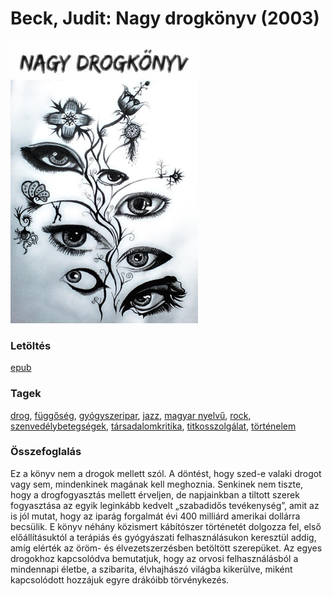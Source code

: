 # <a name="id_646">Beck, Judit: Nagy drogkönyv (2003)</a>
<img src="https://github.com/BercziSandor/calibre_lib/raw/main/main/Beck%2C%20Judit/Nagy%20drogkonyv%20%28646%29/cover.jpg" alt="cover" width="300"/>

### Letöltés
[epub](https://github.com/BercziSandor/calibre_lib/raw/main/main/Beck%2C%20Judit/Nagy%20drogkonyv%20%28646%29/Nagy%20drogkonyv%20-%20Beck%2C%20Judit.epub)

### Tagek
[drog](https://github.com/berczisandor/calibre_lib/blob/main/main/_tags/drog.md), [függőség](https://github.com/berczisandor/calibre_lib/blob/main/main/_tags/f%c3%bcgg%c5%91s%c3%a9g.md), [gyógyszeripar](https://github.com/berczisandor/calibre_lib/blob/main/main/_tags/gy%c3%b3gyszeripar.md), [jazz](https://github.com/berczisandor/calibre_lib/blob/main/main/_tags/jazz.md), [magyar nyelvű](https://github.com/berczisandor/calibre_lib/blob/main/main/_tags/magyar%20nyelv%c5%b1.md), [rock](https://github.com/berczisandor/calibre_lib/blob/main/main/_tags/rock.md), [szenvedélybetegségek](https://github.com/berczisandor/calibre_lib/blob/main/main/_tags/szenved%c3%a9lybetegs%c3%a9gek.md), [társadalomkritika](https://github.com/berczisandor/calibre_lib/blob/main/main/_tags/t%c3%a1rsadalomkritika.md), [titkosszolgálat](https://github.com/berczisandor/calibre_lib/blob/main/main/_tags/titkosszolg%c3%a1lat.md), [történelem](https://github.com/berczisandor/calibre_lib/blob/main/main/_tags/t%c3%b6rt%c3%a9nelem.md)

### Összefoglalás
<div>
<p>Ez a könyv nem a drogok mellett szól. A döntést, hogy szed-e valaki drogot vagy sem, mindenkinek magának kell meghoznia. Senkinek nem tiszte, hogy a drogfogyasztás mellett érveljen, de napjainkban a tiltott szerek fogyasztása az egyik leginkább kedvelt „szabadidős tevékenység”, amit az is jól mutat, hogy az iparág forgalmát évi 400 milliárd amerikai dollárra becsülik. E könyv néhány közismert kábítószer történetét dolgozza fel, első előállításuktól a terápiás és gyógyászati felhasználásukon keresztül addig, amíg elérték az öröm- és élvezetszerzésben betöltött szerepüket. Az egyes drogokhoz kapcsolódva bemutatjuk, hogy az orvosi felhasználásból a mindennapi életbe, a szibarita, élvhajhászó világba kikerülve, miként kapcsolódott hozzájuk egyre drákóibb törvénykezés.</p></div>


